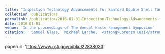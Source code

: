 ```yaml
---
title: "Inspection Technology Advancements for Hanford Double Shell Tank Integrity Verification--16150"
collection: publications
permalink: /publication/2016-01-01-Inspection-Technology-Advancements-for-Hanford-Double-Shell-Tank-Integrity-Verification-16150
date: 2016-01-01
venue: 'In the proceedings of The Annual Waste Management Symposium'
citation: ' Samuel Glass,  Michael Larche,  <strong>Lorenzo Luzi</strong>,  Morris Good,  Kevin Anderson,  DA Vasquez,  Kayle Boomer,  Jim Castleberry, <a href="https://www.osti.gov/biblio/22838033">Inspection Technology Advancements for Hanford Double Shell Tank Integrity Verification--16150</a>. In the proceedings of The Annual Waste Management Symposium, 2016.'
---
```

paperurl: 'https://www.osti.gov/biblio/22838033'